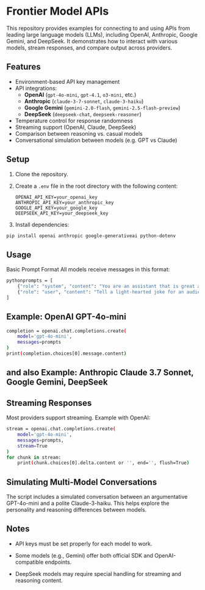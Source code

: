 # Frontier Model APIs

This repository provides examples for connecting to and using APIs from leading large language models (LLMs), including OpenAI, Anthropic, Google Gemini, and DeepSeek. It demonstrates how to interact with various models, stream responses, and compare output across providers.

## Features

- Environment-based API key management
- API integrations:
  - **OpenAI** (`gpt-4o-mini`, `gpt-4.1`, `o3-mini`, etc.)
  - **Anthropic** (`claude-3-7-sonnet`, `claude-3-haiku`)
  - **Google Gemini** (`gemini-2.0-flash`, `gemini-2.5-flash-preview`)
  - **DeepSeek** (`deepseek-chat`, `deepseek-reasoner`)
- Temperature control for response randomness
- Streaming support (OpenAI, Claude, DeepSeek)
- Comparison between reasoning vs. casual models
- Conversational simulation between models (e.g. GPT vs Claude)

## Setup

1. Clone the repository.
2. Create a `.env` file in the root directory with the following content:

   ```env
   OPENAI_API_KEY=your_openai_key
   ANTHROPIC_API_KEY=your_anthropic_key
   GOOGLE_API_KEY=your_google_key
   DEEPSEEK_API_KEY=your_deepseek_key
   ```

3. Install dependencies:
```bash
pip install openai anthropic google-generativeai python-dotenv
```
## Usage
Basic Prompt Format
All models receive messages in this format:
```bash
pythonprompts = [
    {"role": "system", "content": "You are an assistant that is great at telling jokes"},
    {"role": "user", "content": "Tell a light-hearted joke for an audience of Data Scientists"}
]
```
## Example: OpenAI GPT-4o-mini
```bash
completion = openai.chat.completions.create(
    model='gpt-4o-mini',
    messages=prompts
)
print(completion.choices[0].message.content)
```
## and also Example: Anthropic Claude 3.7 Sonnet, Google Gemini, DeepSeek

## Streaming Responses
Most providers support streaming. Example with OpenAI:
```bash
stream = openai.chat.completions.create(
    model='gpt-4o-mini',
    messages=prompts,
    stream=True
)
for chunk in stream:
    print(chunk.choices[0].delta.content or '', end='', flush=True)
```

## Simulating Multi-Model Conversations
The script includes a simulated conversation between an argumentative GPT-4o-mini and a polite Claude-3-haiku. This helps explore the personality and reasoning differences between models.

## Notes
- API keys must be set properly for each model to work.

- Some models (e.g., Gemini) offer both official SDK and OpenAI-compatible endpoints.

- DeepSeek models may require special handling for streaming and reasoning content.
